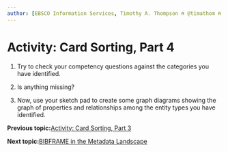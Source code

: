 ```yaml
---
author: [EBSCO Information Services, Timothy A. Thompson ⍝ @timathom ⍝ @timathom@indieweb.social]
---
```


# Activity: Card Sorting, Part 4

1.  Try to check your competency questions against the categories you have identified.

2.  Is anything missing?

3.  Now, use your sketch pad to create some graph diagrams showing the graph of properties and relationships among the entity types you have identified.


**Previous topic:**[Activity: Card Sorting, Part 3](../../day_1/lesson_4/activity_card_sorting_3.md)

**Next topic:**[BIBFRAME in the Metadata Landscape](../../day_1/lesson_5/topic_1/bibframe_in_the_metadata_landscape.md)

